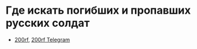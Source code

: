 # Где искать погибших и пропавших русских солдат

- [200rf](https://200rf.com/), [200rf Telegram](https://t.me/rf200_now/79)
